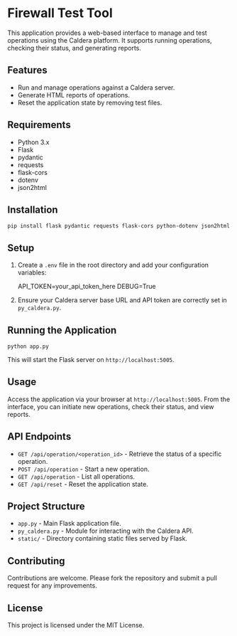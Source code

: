  
Firewall Test Tool
==================

This application provides a web-based interface to manage and test operations using the Caldera platform. It supports running operations, checking their status, and generating reports.

Features
--------

*   Run and manage operations against a Caldera server.
*   Generate HTML reports of operations.
*   Reset the application state by removing test files.

Requirements
------------

*   Python 3.x
*   Flask
*   pydantic
*   requests
*   flask-cors
*   dotenv
*   json2html

Installation
------------

    pip install flask pydantic requests flask-cors python-dotenv json2html

Setup
-----

1.  Create a `.env` file in the root directory and add your configuration variables:

    API_TOKEN=your_api_token_here
    DEBUG=True

3.  Ensure your Caldera server base URL and API token are correctly set in `py_caldera.py`.

Running the Application
-----------------------

    python app.py

This will start the Flask server on `http://localhost:5005`.

Usage
-----

Access the application via your browser at `http://localhost:5005`. From the interface, you can initiate new operations, check their status, and view reports.

API Endpoints
-------------

*   `GET /api/operation/<operation_id>` - Retrieve the status of a specific operation.
*   `POST /api/operation` - Start a new operation.
*   `GET /api/operation` - List all operations.
*   `GET /api/reset` - Reset the application state.

Project Structure
-----------------

*   `app.py` - Main Flask application file.
*   `py_caldera.py` - Module for interacting with the Caldera API.
*   `static/` - Directory containing static files served by Flask.

Contributing
------------

Contributions are welcome. Please fork the repository and submit a pull request for any improvements.

License
-------

This project is licensed under the MIT License.
